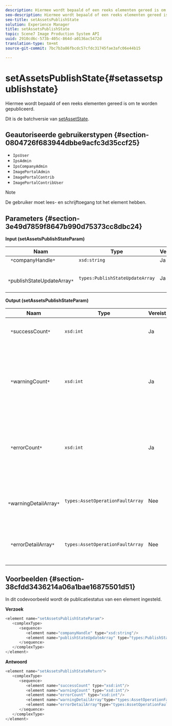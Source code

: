 ```yaml
---
description: Hiermee wordt bepaald of een reeks elementen gereed is om te worden gepubliceerd.
seo-description: Hiermee wordt bepaald of een reeks elementen gereed is om te worden gepubliceerd.
seo-title: setAssetsPublishState
solution: Experience Manager
title: setAssetsPublishState
topic: Scene7 Image Production System API
uuid: 2910cd6c-573b-405c-864d-a0136ac5472d
translation-type: tm+mt
source-git-commit: 7bc7b3a86fbcdc57cfdc31745fae3afc06e44b15

---
```



# setAssetsPublishState{#setassetspublishstate}

Hiermee wordt bepaald of een reeks elementen gereed is om te worden gepubliceerd.

Dit is de batchversie van [setAssetState](../../../operations/c-operations-intro/c-methods/r-set-asset-publish-state.md#reference-9efc2eeea42348e0b1d5f3d1005c6563).

## Geautoriseerde gebruikerstypen {#section-0804726f683944dbbe9acfc3d35ccf25}

* `IpsUser`
* `IpsAdmin`
* `IpsCompanyAdmin`
* `ImagePortalAdmin`
* `ImagePortalContrib`
* `ImagePortalContribUser`

>[!NOTE]
>
>De gebruiker moet lees- en schrijftoegang tot het element hebben.

## Parameters {#section-3e49d7859f8647b990d75373cc8dbc24}

**Input (setAssetsPublishStateParam)**

| Naam | Type | Vereist | Beschrijving |
|---|---|---|---|
| ` *`companyHandle`*` | `xsd:string` | Ja | Bedrijfshandgreep. |
| ` *`publishStateUpdateArray`*` | `types:PublishStateUpdateArray` | Ja | Array met publicatiestatus voor de elementen. |

**Output (setAssetsPublishStateParam)**

| Naam | Type | Vereist | Beschrijving |
|---|---|---|---|
| ` *`successCount`*` | `xsd:int` | Ja | Het aantal correct bijgewerkte elementen. |
| ` *`warningCount`*` | `xsd:int` | Ja | Het aantal elementen dat een waarschuwing heeft gegenereerd toen de bewerking probeerde deze bij te werken. |
| ` *`errorCount`*` | `xsd:int` | Ja | Het aantal elementen dat een fout heeft gegenereerd toen de bewerking probeerde deze te verwijderen. |
| ` *`warningDetailArray`*` | `types:AssetOperationFaultArray` | Nee | Details verbonden aan de activa updates die een waarschuwing produceerden. |
| ` *`errorDetailArray`*` | `types:AssetOperationFaultArray` | Nee | Details verbonden aan de activa updates die een fout produceerden. |

## Voorbeelden {#section-38cfdd3436214a06a1bae16875501d51}

In dit codevoorbeeld wordt de publicatiestatus van een element ingesteld.

**Verzoek**

```java
<element name="setAssetsPublishStateParam">
   <complexType>
      <sequence>
         <element name="companyHandle" type="xsd:string"/>
         <element name="publishStateUpdateArray" type="types:PublishStateUpdateArray"/>
      </sequence>
   </complexType>
</element>
```

**Antwoord**

```java
<element name="setAssetsPublishStateReturn">
   <complexType>
      <sequence>
         <element name="successCount" type="xsd:int"/>
         <element name="warningCount" type="xsd:int"/>
         <element name="errorCount" type="xsd:int"/>
         <element name="warningDetailArray"type="types:AssetOperationFaultArray" minOccurs="0"/>
         <element name="errorDetailArray"type="types:AssetOperationFaultArray" minOccurs="0"/>
      </sequence>
   </complexType>
</element>
```

